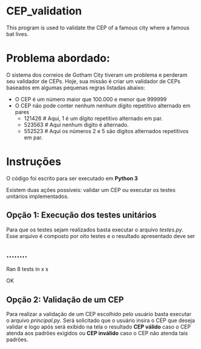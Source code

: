 # CEP_validation
This program is used to validate the CEP of a famous city where a famous bat lives.


# Problema abordado:

O sistema dos correios de Gotham City tiveram um problema e perderam seu validador de CEPs. Hoje, sua missão é criar um validador de CEPs baseados em algumas pequenas regras listadas abaixo:
* O CEP é um número maior que 100.000 e menor que 999999
* O CEP não pode conter nenhum nenhum dígito repetitivo alternado em pares
  * 121426 # Aqui, 1 é um dígito repetitivo alternado em par.
  * 523563 # Aqui nenhum digito é alternado.
  * 552523 # Aqui os números 2 e 5 são dígitos alternados repetitivos em par.
  
# Instruções

O código foi escrito para ser executado em **Python 3**

Existem duas ações possíveis: validar um CEP ou executar os testes unitários implementados.

## Opção 1: Execução dos testes unitários

Para que os testes sejam realizados basta executar o arquivo *testes.py*.
Esse arquivo é composto por oito testes e o resultado apresentado deve ser

........
----------------------------------------------------------------------
Ran 8 tests in x s

OK

## Opção 2: Validação de um CEP

Para realizar a validação de um CEP escolhido pelo usuário basta executar o arquivo *principal.py*.
Será solicitado que o usuário insira o CEP que deseja validar e logo após será exibido na tela o resultado **CEP válido** caso o CEP atenda aos padrões exigidos ou **CEP inválido** caso o CEP não atenda tais padrões.
